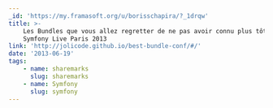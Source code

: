 ```yaml
---
_id: 'https://my.framasoft.org/u/borisschapira/?_1drqw'
title: >-
    Les Bundles que vous allez regretter de ne pas avoir connu plus tôt -
    Symfony Live Paris 2013
link: 'http://jolicode.github.io/best-bundle-conf/#/'
date: '2013-06-19'
tags:
    - name: sharemarks
      slug: sharemarks
    - name: Symfony
      slug: symfony
---
```


<div class="markdown"><p></p></div>
